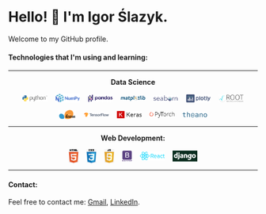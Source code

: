# Hello! 👋 I'm Igor Ślazyk.

Welcome to my GitHub profile.

#### Technologies that I'm using and learning:

<hr>

<div align="center">
  
<b> Data Science </b>
  
<img width=10% align="center" src="logos\Python-logo.png" title="Python"/> &nbsp;&nbsp;   <img width=10% align="center" src="logos\Numpy-logo.png" title="NumPy"/> &nbsp;&nbsp; <img width=10% align="center" src="logos\Pandas-logo.png" title="Pandas"/> &nbsp;&nbsp; <img width=10% align="center" src="logos\Matplotlib-logo.png" title="Matplotlib"/> &nbsp;&nbsp; <img width=10% align="center" src="logos\Seaborn-logo.png" title="Seaborn"/> &nbsp;&nbsp; <img width=10% align="center" src="logos\Plotly-logo.png" title="Plotly"/> &nbsp;&nbsp; <img width=10% align="center" src="logos\Root-Logo.png" title="CERN PyROOT"/> 

<img width=7% align="center" src="logos\SciKit-Learn-logo.png" title="SciKit-Learn"/> &nbsp;&nbsp; <img width=10% align="center" src="logos\TensorFlow-logo.png" title="TensorFlow"/> &nbsp;&nbsp; <img width=10% align="center" src="logos\Keras-logo.png" title="Keras"/> &nbsp;&nbsp; <img width=10% align="center" src="logos\PyTorch-logo.png" title="PyTorch"/> &nbsp;&nbsp; <img width=10% align="center" src="logos\Theano-logo.png" title="Theano"/>

<hr>
  
</div>
  
<div align="center">

<b> Web Development: </b>
  
<img width=4% align="center" src="logos\HTML-logo.png" title="HTML"/> &nbsp;&nbsp;   <img width=4% align="center" src="logos\CSS-logo.png" title="CSS"/> &nbsp;&nbsp; <img width=4% align="center" src="logos\JS-logo.png" title="JavaScript"/> &nbsp;&nbsp; <img width=4% align="center" src="logos\Bootstrap-logo.png" title="Bootstrap"/> &nbsp;&nbsp; <img width=10% align="center" src="logos\React-logo.png" title="React"/> &nbsp;&nbsp; <img width=10% align="center" src="logos\Django-logo.png" title="Django"/>
  
</div>
  
<hr>  
  
#### Contact:

Feel free to contact me: <a href="mailto:islazykv@gmail.com">Gmail</a>, [LinkedIn](https://www.linkedin.com/in/igor-slazyk/).


<!--
**islazykv/islazykv** is a ✨ _special_ ✨ repository because its `README.md` (this file) appears on your GitHub profile.

Here are some ideas to get you started:

- 🔭 I’m currently working on ...
- 🌱 I’m currently learning ...
- 👯 I’m looking to collaborate on ...
- 🤔 I’m looking for help with ...
- 💬 Ask me about ...
- 📫 How to reach me: ...
- 😄 Pronouns: ...
- ⚡ Fun fact: ...
-->

